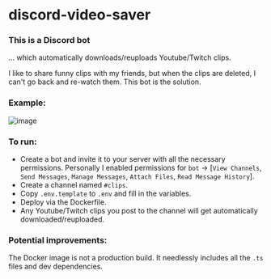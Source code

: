 # discord-video-saver

### This is a Discord bot

... which automatically downloads/reuploads Youtube/Twitch clips.

I like to share funny clips with my friends, but when the clips are deleted, I can't go back and re-watch them. This bot is the solution.

### Example:

![image](https://user-images.githubusercontent.com/1350889/126120293-f00e6e02-3584-4969-a845-10aad8189d2f.png)

### To run:

- Create a bot and invite it to your server with all the necessary permissions. Personally I enabled permissions for `bot` -> [`View Channels`, `Send Messages`, `Manage Messages`, `Attach Files`, `Read Message History`].
- Create a channel named `#clips`.
- Copy `.env.template` to `.env` and fill in the variables.
- Deploy via the Dockerfile.
- Any Youtube/Twitch clips you post to the channel will get automatically downloaded/reuploaded.

### Potential improvements:

The Docker image is not a production build. It needlessly includes all the `.ts` files and dev dependencies.
